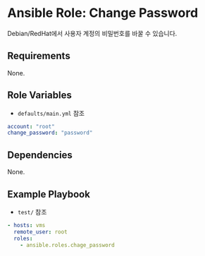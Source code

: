 Ansible Role: Change Password
=========

Debian/RedHat에서 사용자 계정의 비밀번호를 바꿀 수 있습니다.

Requirements
------------
None.

Role Variables
------------
- `defaults/main.yml` 참조
```yaml
account: "root"
change_password: "password"
```
Dependencies
------------
None.

Example Playbook
------------
- `test/` 참조
```yaml
- hosts: vms
  remote_user: root
  roles:
    - ansible.roles.chage_password
```